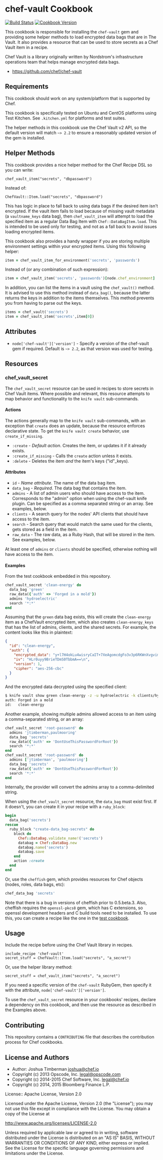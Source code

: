 # chef-vault Cookbook

[![Build Status](https://travis-ci.org/chef-cookbooks/chef-vault.svg?branch=master)](https://travis-ci.org/chef-cookbooks/chef-vault) [![Cookbook Version](https://img.shields.io/cookbook/v/chef-vault.svg)](https://supermarket.chef.io/cookbooks/chef-vault)

This cookbook is responsible for installing the `chef-vault` gem and
providing some helper methods to load encrypted data bags that are in
The Vault. It also provides a resource that can be used to store
secrets as a Chef Vault item in a recipe.

Chef Vault is a library originally written by Nordstrom's infrastructure
operations team that helps manage encrypted data bags.

* https://github.com/chef/chef-vault

## Requirements

This cookbook should work on any system/platform that is supported by
Chef.

This cookbook is specifically tested on Ubuntu and CentOS platforms
using Test Kitchen. See `.kitchen.yml` for platforms and test suites.

The helper methods in this cookbook use the Chef Vault v2 API, so the
default version will match `~> 2.2` to ensure a reasonably updated
version of the gem is installed.

## Helper Methods

This cookbook provides a nice helper method for the Chef Recipe DSL so
you can write:

    chef_vault_item("secrets", "dbpassword")

Instead of:

    ChefVault::Item.load("secrets", "dbpassword")

This has logic in place to fall back to using data bags if the desired item
isn't encrypted. If the vault item fails to load because of missing vault
metadata (a `vaultname_keys` data bag), then `chef_vault_item` will attempt to
load the specified item as a regular Data Bag Item with
`Chef::DataBagItem.load`. This is intended to be used only for testing, and
not as a fall back to avoid issues loading encrypted items.

This cookbook also provides a handy wrapper if you are storing multiple
environment settings within your encrypted items. Using this following
helper:
```ruby
item = chef_vault_item_for_environment('secrets', 'passwords')
```

Instead of (or any combination of such expression):
```ruby
item = chef_vault_item('secrets', 'passwords')[node.chef_environment]
```

In addition, you can list the items in a vault using the `chef_vault()` method.
It is advised to use this method instead of `data_bag()`, because the latter
returns the keys in addition to the items themselves. This method prevents you
from having to parse out the keys.
```ruby
items = chef_vault('secrets')
item = chef_vault_item('secrets',item[0])
```

## Attributes

* `node['chef-vault']['version']` - Specify a version of the
  chef-vault gem if required. Default is `~> 2.2`, as that version was
  used for testing.

## Resources

### chef_vault_secret

The `chef_vault_secret` resource can be used in recipes to store
secrets in Chef Vault items. Where possible and relevant, this
resource attempts to map behavior and functionality to the `knife
vault` sub-commands.

#### Actions

The actions generally map to the `knife vault` sub-commands, with an
exception that `create` does an update, because the resource enforces
declarative state. To get the `knife vault create` behavior, use
`create_if_missing`.

* `:create` - *Default action*. Creates the item, or updates it if it
  already exists.
* `:create_if_missing` - Calls the `create` action unless it exists.
* `:delete` - Deletes the item *and* the item's keys ("id"_keys).

#### Attributes

* `id` - *Name attribute*. The name of the data bag item.
* `data_bag` - *Required*. The data bag that contains the item.
* `admins` - A list of admin users who should have access to the item.
  Corresponds to the "admin" option when using the chef-vault knife
  plugin. Can be specified as a comma separated string or an array.
  See examples, below.
* `clients` - A search query for the nodes' API clients that should
  have access to the item.
* `search` - Search query that would match the same used for the
  clients, gets stored as a field in the item.
* `raw_data` - The raw data, as a Ruby Hash, that will be stored in
  the item. See examples, below.

At least one of `admins` or `clients` should be specified, otherwise
nothing will have access to the item.

#### Examples

From the test cookbook embedded in this repository.

```ruby
chef_vault_secret 'clean-energy' do
  data_bag 'green'
  raw_data({'auth' => 'Forged in a mold'})
  admins 'hydroelectric'
  search '*:*'
end
```

Assuming that the `green` data bag exists, this will create the
`clean-energy` item as a ChefVault encrypted item, which also creates
`clean-energy_keys` that has the list of admins, clients, and the
shared secrets. For example, the content looks like this in plaintext:

```json
{
  "id": "clean-energy",
  "auth": {
    "encrypted_data": "y+l7H4okLu4wisryCaIT+7XeAgomcdgFo3v3p6RKWnXvgvimdzjFGMUfdGId\nq+pP\n",
    "iv": "HLr0uyy9BrieTDmS0TbbmA==\n",
    "version": 1,
    "cipher": "aes-256-cbc"
  }
}
```

And the encrypted data decrypted using the specified client:

```sh
$ knife vault show green clean-energy -z -u hydroelectric -k clients/hydroelectric.pem
auth: Forged in a mold
id:   clean-energy
```

Another example, showing multiple admins allowed access to an item
using a comma-separated string, or an array:

```ruby
chef_vault_secret 'root-password' do
  admins 'jtimberman,paulmooring'
  data_bag 'secrets'
  raw_data({'auth' => 'DontUseThisPasswordForRoot'})
  search '*:*'
end
chef_vault_secret 'root-password' do
  admins ['jtimberman', 'paulmooring']
  data_bag 'secrets'
  raw_data({'auth' => 'DontUseThisPasswordForRoot'})
  search '*:*'
end
```

Internally, the provider will convert the admins array to a
comma-delimited string.

When using the `chef_vault_secret` resource, the `data_bag` must exist
first. If it doesn't, you can create it in your recipe with a
`ruby_block`:

```ruby
begin
  data_bag('secrets')
rescue
  ruby_block "create-data_bag-secrets" do
    block do
      Chef::DataBag.validate_name!('secrets')
      databag = Chef::DataBag.new
      databag.name('secrets')
      databag.save
    end
    action :create
  end
end
```

Or, use the `cheffish` gem, which provides resources for Chef objects
(nodes, roles, data bags, etc):

```ruby
chef_data_bag 'secrets'
```

Note that there is a bug in versions of cheffish prior to 0.5.beta.3.
Also, cheffish requires the `openssl-pkcs8` gem, which has C
extensions, so openssl development headers and C build tools need to
be installed. To use this, you can create a recipe like the one in
the [test cookbook](test/fixtures/cookbooks/test/recipes/chef_vault_secret.rb).

## Usage

Include the recipe before using the Chef Vault library in recipes.

    include_recipe 'chef-vault'
    secret_stuff = ChefVault::Item.load("secrets", "a_secret")

Or, use the helper library method:

    secret_stuff = chef_vault_item("secrets", "a_secret")

If you need a specific version of the `chef-vault` RubyGem, then
specify it with the attribute, `node['chef-vault']['version']`.

To use the `chef_vault_secret` resource in your cookbooks' recipes,
declare a dependency on this cookbook, and then use the resource as
described in the Examples above.

## Contributing

This repository contains a `CONTRIBUTING` file that describes the
contribution process for Chef cookbooks.

## License and Authors

- Author: Joshua Timberman <joshua@chef.io>
- Copyright (c) 2013 Opscode, Inc. <legal@opscode.com>
- Copyright (c) 2014-2015 Chef Software, Inc. <legal@chef.io>
- Copyright (c) 2014, 2015 Bloomberg Finance L.P.

License:: Apache License, Version 2.0

Licensed under the Apache License, Version 2.0 (the "License");
you may not use this file except in compliance with the License.
You may obtain a copy of the License at

   http://www.apache.org/licenses/LICENSE-2.0

Unless required by applicable law or agreed to in writing, software
distributed under the License is distributed on an "AS IS" BASIS,
WITHOUT WARRANTIES OR CONDITIONS OF ANY KIND, either express or implied.
See the License for the specific language governing permissions and
limitations under the License.
